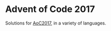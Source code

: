 # Advent of Code 2017

Solutions for [AoC2017](https://adventofcode.com), in a variety of languages. 

